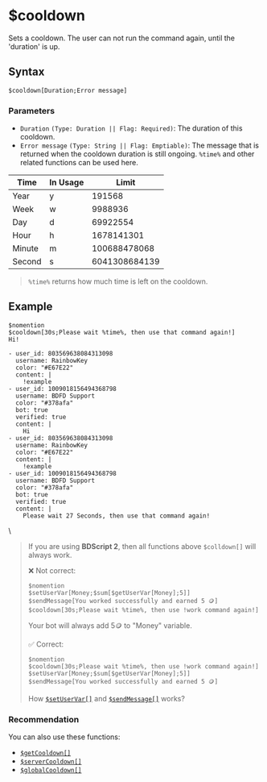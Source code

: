 # $cooldown
Sets a cooldown. The user can not run the command again, until the 'duration' is up.

## Syntax
```
$cooldown[Duration;Error message]
```

### Parameters
- `Duration` `(Type: Duration || Flag: Required)`: The duration of this cooldown.
- `Error message` `(Type: String || Flag: Emptiable)`: The message that is returned when the cooldown duration is still ongoing. `%time%` and other related functions can be used here.

| Time             | In Usage              | Limit 
| ---------------- | --------------------- | -------------
Year               | y                     | 191568
Week               | w                     | 9988936
Day                | d                     | 69922554
Hour               | h                     | 1678141301
Minute             | m                     | 100688478068
Second             | s                     | 6041308684139

> `%time%` returns how much time is left on the cooldown.

## Example
```
$nomention
$cooldown[30s;Please wait %time%, then use that command again!]
Hi!
```

``` discord yaml
- user_id: 803569638084313098
  username: RainbowKey
  color: "#E67E22"
  content: |
    !example
- user_id: 1009018156494368798
  username: BDFD Support
  color: "#378afa"
  bot: true
  verified: true
  content: |
    Hi
- user_id: 803569638084313098
  username: RainbowKey
  color: "#E67E22"
  content: |
    !example
- user_id: 1009018156494368798
  username: BDFD Support
  color: "#378afa"
  bot: true
  verified: true
  content: |
    Please wait 27 Seconds, then use that command again!
```
\

> If you are using **BDScript 2**, then all functions above `$colldown[]` will always work.
> 
> ❌ Not correct:
> ```
> $nomention
> $setUserVar[Money;$sum[$getUserVar[Money];5]]
> $sendMessage[You worked successfully and earned 5 🪙]
> $cooldown[30s;Please wait %time%, then use !work command again!]
> ```
> Your bot will always add 5🪙 to "Money" variable.
> 
> ✅ Correct:
> ```
> $nomention
> $cooldown[30s;Please wait %time%, then use !work command again!]
> $setUserVar[Money;$sum[$getUserVar[Money];5]]
> $sendMessage[You worked successfully and earned 5 🪙]
> ```
> How [`$setUserVar[]`](./findUser.md) and [`$sendMessage[]`](./sendMessage.md) works?

### Recommendation
You can also use these functions:
- [`$getCooldown[]`](./getCooldown.md)
- [`$serverCooldown[]`](./serverCooldown.md)
- [`$globalCooldown[]`](./globalCooldown.md)
